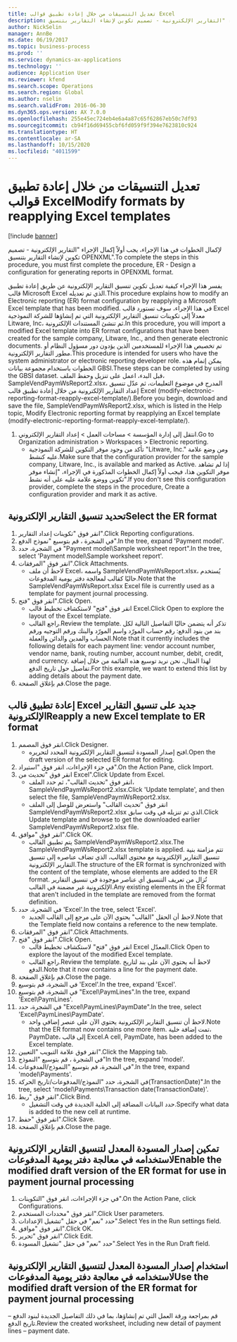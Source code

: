 ```yaml
---
title: تعديل التنسيقات من خلال إعادة تطبيق قوالب Excel
description: لإكمال الخطوات في هذا الإجراء، يجب أولاً إكمال الإجراء "التقارير الإلكترونية - تصميم تكوين لإنشاء التقارير بتنسيق OPENXML".
author: NickSelin
manager: AnnBe
ms.date: 06/19/2017
ms.topic: business-process
ms.prod: ''
ms.service: dynamics-ax-applications
ms.technology: ''
audience: Application User
ms.reviewer: kfend
ms.search.scope: Operations
ms.search.region: Global
ms.author: nselin
ms.search.validFrom: 2016-06-30
ms.dyn365.ops.version: AX 7.0.0
ms.openlocfilehash: 255e45ec724eb4e6a4a87c65f62867eb50c7df93
ms.sourcegitcommit: cb94f16d69455cbf6fd059f9f394e7623810c924
ms.translationtype: HT
ms.contentlocale: ar-SA
ms.lasthandoff: 10/15/2020
ms.locfileid: "4011599"
---
```

# <a name="modify-formats-by-reapplying-excel-templates"></a><span data-ttu-id="f9348-103">تعديل التنسيقات من خلال إعادة تطبيق قوالب Excel</span><span class="sxs-lookup"><span data-stu-id="f9348-103">Modify formats by reapplying Excel templates</span></span>

[!include [banner](../../includes/banner.md)]

<span data-ttu-id="f9348-104">لإكمال الخطوات في هذا الإجراء، يجب أولاً إكمال الإجراء "التقارير الإلكترونية - تصميم تكوين لإنشاء التقارير بتنسيق OPENXML".</span><span class="sxs-lookup"><span data-stu-id="f9348-104">To complete the steps in this procedure, you must first complete the procedure, ER - Design a configuration for generating reports in OPENXML format.</span></span>

<span data-ttu-id="f9348-105">يفسر هذا الإجراء كيفية تعديل تكوين تنسيق التقارير الإلكترونية عن طريق إعادة تطبيق قالب Microsoft Excel الذي تم تعديله.</span><span class="sxs-lookup"><span data-stu-id="f9348-105">This procedure explains how to modify an Electronic reporting (ER) format configuration by reapplying a Microsoft Excel template that has been modified.</span></span> <span data-ttu-id="f9348-106">في هذا الإجراء، سوف تستورد قالب Excel معدلاً إلى تكوينات تنسيق التقارير الإلكترونية التي تم إنشاؤها للشركة النموذجية Litware, Inc، ثم تنشئ المستندات الإلكترونية.</span><span class="sxs-lookup"><span data-stu-id="f9348-106">In this procedure, you will import a modified Excel template into ER format configurations that have been created for the sample company, Litware, Inc., and then generate electronic documents.</span></span> <span data-ttu-id="f9348-107">تم تخصيص هذا الإجراء للمستخدمين الذين يؤدون دور مسؤول النظام أو مطور التقارير الإلكترونية.</span><span class="sxs-lookup"><span data-stu-id="f9348-107">This procedure is intended for users who have the system administrator or electronic reporting developer role.</span></span> <span data-ttu-id="f9348-108">يمكن إتمام هذه الخطوات باستخدام مجموعة بيانات GBSI.</span><span class="sxs-lookup"><span data-stu-id="f9348-108">These steps can be completed by using the GBSI dataset.</span></span> <span data-ttu-id="f9348-109">قبل البدء، اعمل على تنزيل وحفظ الملف، SampleVendPaymWsReport2.xlsx، المدرج في موضوع التعليمات، ثم عدّل تنسيق إعداد التقارير الإلكترونية من خلال إعادة تطبيق قالب Excel (modify-electronic-reporting-format-reapply-excel-template/).</span><span class="sxs-lookup"><span data-stu-id="f9348-109">Before you begin, download and save the file, SampleVendPaymWsReport2.xlsx, which is listed in the Help topic, Modify Electronic reporting format by reapplying an Excel template (modify-electronic-reporting-format-reapply-excel-template/).</span></span>

1. <span data-ttu-id="f9348-110">انتقل إلى إدارة المؤسسة > مساحات العمل‬ > إعداد التقارير الإلكتروني‬.</span><span class="sxs-lookup"><span data-stu-id="f9348-110">Go to Organization administration > Workspaces > Electronic reporting.</span></span>
    * <span data-ttu-id="f9348-111">تأكد من وجود موفر التكوين للشركة النموذجية "Litware, Inc." ومن وضع علامة عليه كنشط.</span><span class="sxs-lookup"><span data-stu-id="f9348-111">Make sure that the configuration provider for the sample company, Litware, Inc., is available and marked as Active.</span></span> <span data-ttu-id="f9348-112">إذا لم تشاهد موفر التكوين هذا، فيجب أولاً إكمال الخطوات المذكورة في الإجراء، "إنشاء موفر تكوين ووضع علامة عليه على أنه نشط‬".</span><span class="sxs-lookup"><span data-stu-id="f9348-112">If you don't see this configuration provider, complete the steps in the procedure, Create a configuration provider and mark it as active.</span></span>  

## <a name="select-the-er-format"></a><span data-ttu-id="f9348-113">تحديد تنسيق التقارير الإلكترونية</span><span class="sxs-lookup"><span data-stu-id="f9348-113">Select the ER format</span></span>
1. <span data-ttu-id="f9348-114">انقر فوق "تكوينات إعداد التقارير‬".</span><span class="sxs-lookup"><span data-stu-id="f9348-114">Click Reporting configurations.</span></span>
2. <span data-ttu-id="f9348-115">في الشجرة ، قم بتوسيع "نموذج الدفع".</span><span class="sxs-lookup"><span data-stu-id="f9348-115">In the tree, expand 'Payment model'.</span></span>
3. <span data-ttu-id="f9348-116">في الشجرة، حدد "Payment model\Sample worksheet report".</span><span class="sxs-lookup"><span data-stu-id="f9348-116">In the tree, select 'Payment model\Sample worksheet report'.</span></span>
4. <span data-ttu-id="f9348-117">انقر فوق "المرفقات".</span><span class="sxs-lookup"><span data-stu-id="f9348-117">Click Attachments.</span></span>
    * <span data-ttu-id="f9348-118">لاحظ أن ملف Excel، واسمه SampleVendPaymWsReport.xlsx، يُستخدم حاليًا كقالب لمعالجة دفتر يومية المدفوعات.</span><span class="sxs-lookup"><span data-stu-id="f9348-118">Note that the SampleVendPaymWsReport.xlsx Excel file is currently used as a template for payment journal processing.</span></span>   
5. <span data-ttu-id="f9348-119">انقر فوق "فتح".</span><span class="sxs-lookup"><span data-stu-id="f9348-119">Click Open.</span></span>
    * <span data-ttu-id="f9348-120">انقر فوق "فتح" لاستكشاف تخطيط قالب Excel.</span><span class="sxs-lookup"><span data-stu-id="f9348-120">Click Open to explore the layout of the Excel template.</span></span>  
    * <span data-ttu-id="f9348-121">راجع القالب.</span><span class="sxs-lookup"><span data-stu-id="f9348-121">Review the template.</span></span> <span data-ttu-id="f9348-122">تذكر أنه يتضمن حاليًا التفاصيل التالية لكل بند من بنود الدفع: رقم حساب المورّد واسم المورّد والبنك ورقم التوجيه ورقم الحساب والمدين والدائن والعملة.</span><span class="sxs-lookup"><span data-stu-id="f9348-122">Note that it currently includes the following details for each payment line: vendor account number, vendor name, bank, routing number, account number, debit, credit, and currency.</span></span> <span data-ttu-id="f9348-123">لهذا المثال، نحن نريد توسيع هذه القائمة من خلال إضافة تفاصيل حول تاريخ الدفع.</span><span class="sxs-lookup"><span data-stu-id="f9348-123">For this example, we want to extend this list by adding details about the payment date.</span></span>   
6. <span data-ttu-id="f9348-124">قم بإغلاق الصفحة.</span><span class="sxs-lookup"><span data-stu-id="f9348-124">Close the page.</span></span>

## <a name="reapply-a-new-excel-template-to-er-format"></a><span data-ttu-id="f9348-125">إعادة تطبيق قالب Excel جديد على تنسيق التقارير الإلكترونية</span><span class="sxs-lookup"><span data-stu-id="f9348-125">Reapply a new Excel template to ER format</span></span>
1. <span data-ttu-id="f9348-126">انقر فوق المصمم.</span><span class="sxs-lookup"><span data-stu-id="f9348-126">Click Designer.</span></span>
    * <span data-ttu-id="f9348-127">افتح إصدار المسودة لتنسيق التقارير الإلكترونية المحدد لتحريره.</span><span class="sxs-lookup"><span data-stu-id="f9348-127">Open the draft version of the selected ER format for editing.</span></span>  
2. <span data-ttu-id="f9348-128">في جزء الإجراءات، انقر فوق "استيراد".</span><span class="sxs-lookup"><span data-stu-id="f9348-128">On the Action Pane, click Import.</span></span>
3. <span data-ttu-id="f9348-129">انقر فوق "تحديث من Excel".</span><span class="sxs-lookup"><span data-stu-id="f9348-129">Click Update from Excel.</span></span>
    * <span data-ttu-id="f9348-130">انقر فوق "تحديث القالب"، ثم حدد الملف، SampleVendPaymWsReport2.xlsx.</span><span class="sxs-lookup"><span data-stu-id="f9348-130">Click 'Update template', and then select the file, SampleVendPaymWsReport2.xlsx.</span></span>  
    * <span data-ttu-id="f9348-131">انقر فوق "تحديث القالب" واستعرض للوصل إلى الملف SampleVendPaymWsReport2.xlsx الذي تم تنزيله في وقت سابق.</span><span class="sxs-lookup"><span data-stu-id="f9348-131">Click Update template and browse to get the downloaded earlier SampleVendPaymWsReport2.xlsx file.</span></span>  
4. <span data-ttu-id="f9348-132">انقر فوق "موافق".</span><span class="sxs-lookup"><span data-stu-id="f9348-132">Click OK.</span></span>
    * <span data-ttu-id="f9348-133">يتم تطبيق القالب SampleVendPaymWsReport2.xlsx.</span><span class="sxs-lookup"><span data-stu-id="f9348-133">The SampleVendPaymWsReport2.xlsx template is applied.</span></span> <span data-ttu-id="f9348-134">تتم مزامنة بنية تنسيق التقارير الإلكترونية مع محتوى القالب، الذي تضاف عناصره إلى تنسيق التقارير الإلكترونية.</span><span class="sxs-lookup"><span data-stu-id="f9348-134">The structure of the ER format is synchronized with the content of the template, whose elements are added to the ER format.</span></span> <span data-ttu-id="f9348-135">تُزال من تعريف التنسيق أي عناصر موجودة في تنسيق التقارير الإلكترونية غير مضمنة في القالب.</span><span class="sxs-lookup"><span data-stu-id="f9348-135">Any existing elements in the ER format that aren't included in the template are removed from the format definition.</span></span>  
5. <span data-ttu-id="f9348-136">في الشجرة، حدد 'Excel'.</span><span class="sxs-lookup"><span data-stu-id="f9348-136">In the tree, select 'Excel'.</span></span>
    * <span data-ttu-id="f9348-137">لاحظ أن الحقل "القالب" يحتوي الآن على مرجع إلى القالب الجديد.</span><span class="sxs-lookup"><span data-stu-id="f9348-137">Note that the Template field now contains a reference to the new template.</span></span>   
6. <span data-ttu-id="f9348-138">انقر فوق "المرفقات".</span><span class="sxs-lookup"><span data-stu-id="f9348-138">Click Attachments.</span></span>
7. <span data-ttu-id="f9348-139">انقر فوق "فتح".</span><span class="sxs-lookup"><span data-stu-id="f9348-139">Click Open.</span></span>
    * <span data-ttu-id="f9348-140">انقر فوق "فتح" لاستكشاف تخطيط قالب Excel المعدّل.</span><span class="sxs-lookup"><span data-stu-id="f9348-140">Click Open to explore the layout of the modified Excel template.</span></span>  
    * <span data-ttu-id="f9348-141">راجع القالب.</span><span class="sxs-lookup"><span data-stu-id="f9348-141">Review the template.</span></span> <span data-ttu-id="f9348-142">لاحظ أنه يحتوي الآن على بند لتاريخ الدفع.</span><span class="sxs-lookup"><span data-stu-id="f9348-142">Note that it now contains a line for the payment date.</span></span>   
8. <span data-ttu-id="f9348-143">قم بإغلاق الصفحة.</span><span class="sxs-lookup"><span data-stu-id="f9348-143">Close the page.</span></span>
9. <span data-ttu-id="f9348-144">في الشجرة، قم بتوسيع 'Excel'.</span><span class="sxs-lookup"><span data-stu-id="f9348-144">In the tree, expand 'Excel'.</span></span>
10. <span data-ttu-id="f9348-145">في الشجرة، قم بتوسيع "Excel\PaymLines".</span><span class="sxs-lookup"><span data-stu-id="f9348-145">In the tree, expand 'Excel\PaymLines'.</span></span>
11. <span data-ttu-id="f9348-146">في الشجرة، حدد "Excel\PaymLines\PaymDate".</span><span class="sxs-lookup"><span data-stu-id="f9348-146">In the tree, select 'Excel\PaymLines\PaymDate'.</span></span>
    * <span data-ttu-id="f9348-147">لاحظ أن تنسيق التقارير الإلكترونية يحتوي الآن على عنصر إضافي واحد.</span><span class="sxs-lookup"><span data-stu-id="f9348-147">Note that the ER format now contains one more item.</span></span> <span data-ttu-id="f9348-148">تمت إضافة خلية، PaymDate، إلى قالب Excel.</span><span class="sxs-lookup"><span data-stu-id="f9348-148">A cell, PaymDate, has been added to the Excel template.</span></span>  
12. <span data-ttu-id="f9348-149">انقر فوق علامة التبويب "التعيين".</span><span class="sxs-lookup"><span data-stu-id="f9348-149">Click the Mapping tab.</span></span>
13. <span data-ttu-id="f9348-150">في الشجرة ، قم بتوسيع "النموذج"</span><span class="sxs-lookup"><span data-stu-id="f9348-150">In the tree, expand 'model'.</span></span>
14. <span data-ttu-id="f9348-151">في الشجرة، قم بتوسيع "النموذج/المدفوعات".</span><span class="sxs-lookup"><span data-stu-id="f9348-151">In the tree, expand 'model\Payments'.</span></span>
15. <span data-ttu-id="f9348-152">في الشجرة، حدد "النموذج/المدفوعات/تاريخ الحركة(TransactionDate)".</span><span class="sxs-lookup"><span data-stu-id="f9348-152">In the tree, select 'model\Payments\Transaction date(TransactionDate)'.</span></span>
16. <span data-ttu-id="f9348-153">انقر فوق "ربط".</span><span class="sxs-lookup"><span data-stu-id="f9348-153">Click Bind.</span></span>
    * <span data-ttu-id="f9348-154">حدد البيانات المضافة إلى الخلية الجديدة في وقت التشغيل.</span><span class="sxs-lookup"><span data-stu-id="f9348-154">Specify what data is added to the new cell at runtime.</span></span>  
17. <span data-ttu-id="f9348-155">انقر فوق "حفظ".</span><span class="sxs-lookup"><span data-stu-id="f9348-155">Click Save.</span></span>
18. <span data-ttu-id="f9348-156">قم بإغلاق الصفحة.</span><span class="sxs-lookup"><span data-stu-id="f9348-156">Close the page.</span></span>

## <a name="enable-the-modified-draft-version-of-the-er-format-for-use-in-payment-journal-processing"></a><span data-ttu-id="f9348-157">تمكين إصدار المسودة‬ المعدل لتنسيق التقارير الإلكترونية لاستخدامه في معالجة دفتر يومية المدفوعات</span><span class="sxs-lookup"><span data-stu-id="f9348-157">Enable the modified draft version of the ER format for use in payment journal processing</span></span>
1. <span data-ttu-id="f9348-158">في جزء الإجراءات، انقر فوق "التكوينات".</span><span class="sxs-lookup"><span data-stu-id="f9348-158">On the Action Pane, click Configurations.</span></span>
2. <span data-ttu-id="f9348-159">انقر فوق "محددات المستخدم".</span><span class="sxs-lookup"><span data-stu-id="f9348-159">Click User parameters.</span></span>
3. <span data-ttu-id="f9348-160">حدد "نعم" في حقل "تشغيل الإعدادات".</span><span class="sxs-lookup"><span data-stu-id="f9348-160">Select Yes in the Run settings field.</span></span>
4. <span data-ttu-id="f9348-161">انقر فوق "موافق".</span><span class="sxs-lookup"><span data-stu-id="f9348-161">Click OK.</span></span>
5. <span data-ttu-id="f9348-162">انقر فوق "تحرير".</span><span class="sxs-lookup"><span data-stu-id="f9348-162">Click Edit.</span></span>
6. <span data-ttu-id="f9348-163">حدد "نعم" في حقل "تشغيل المسودة‬".</span><span class="sxs-lookup"><span data-stu-id="f9348-163">Select Yes in the Run Draft field.</span></span>

## <a name="use-the-modified-draft-version-of-the-er-format-for-payment-journal-processing"></a><span data-ttu-id="f9348-164">استخدام إصدار المسودة‬ المعدل لتنسيق التقارير الإلكترونية لاستخدامه في معالجة دفتر يومية المدفوعات</span><span class="sxs-lookup"><span data-stu-id="f9348-164">Use the modified draft version of the ER format for payment journal processing</span></span>

<span data-ttu-id="f9348-165">قم بمراجعة ورقة العمل التي تم إنشاؤها، بما في ذلك التفاصيل الجديدة لبنود الدفع – تاريخ الدفع.</span><span class="sxs-lookup"><span data-stu-id="f9348-165">Review the created worksheet, including new detail of payment lines – payment date.</span></span>  
